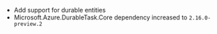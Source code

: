 - Add support for durable entities
- Microsoft.Azure.DurableTask.Core dependency increased to `2.16.0-preview.2`
